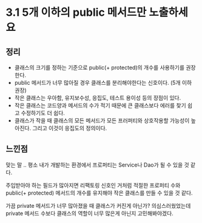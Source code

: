 # 3.1 5개 이하의 public 메서드만 노출하세요

## 정리

- 클래스의 크기를 정하는 기준으로 public(+ protected)의 개수를 사용하기를 권장한다.
- public 메서드가 너무 많아질 경우 클래스를 분리해야한다는 신호이다. (5개 이하 권장)
- 작은 클래스는 우아함, 유지보수성, 응집도, 테스트 용이성 등의 장점이 있다.
- 작은 클래스는 코드양과 메서드의 수가 적기 때문에  큰 클래스보다 에러를 찾기 쉽고 수정하기도 더 쉽다.
- 클래스가 작을 때 클래스의 모든 메서드가 모든 프러퍼티와 상호작용할 가능성이 높아진다. 그리고 이것이 응집도의 정의이다.

## 느낀점


맞는 말 .. 평소 내가 개발하는 환경에서 프로퍼티는 Service나 Dao가 될 수 있을 것 같다.

주입받아야 하는 필드가 많아지면 리팩토링 신호인 거처럼 적절한 프로퍼티 수와 public(+ protected) 메서드의 개수를 유지해야 작은 클래스를 만들 수 있을 것 같다.

가끔 private 메서드가 너무 많아졌을 때 클래스가 커진게 아닌가? 의심스러웠었는데 private 메서드 수보다 클래스의 역할이 너무 많은게 아닌지 고민해봐야겠다.
